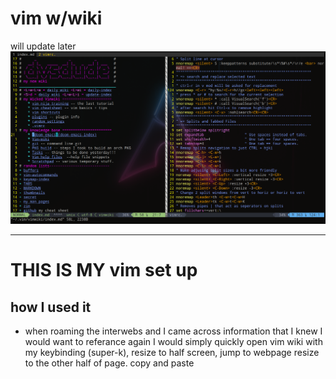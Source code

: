 # vim w/wiki
will update later
![wicked vimwiki](/images/vimpic1.png)
_____________

# THIS IS MY vim set up
## how I used it
- when roaming the interwebs and I came across information that I knew I would want to referance again I would simply 
quickly open vim wiki with my keybinding (super-k), resize to half screen, jump to webpage resize to the other half of page.
copy and paste 
